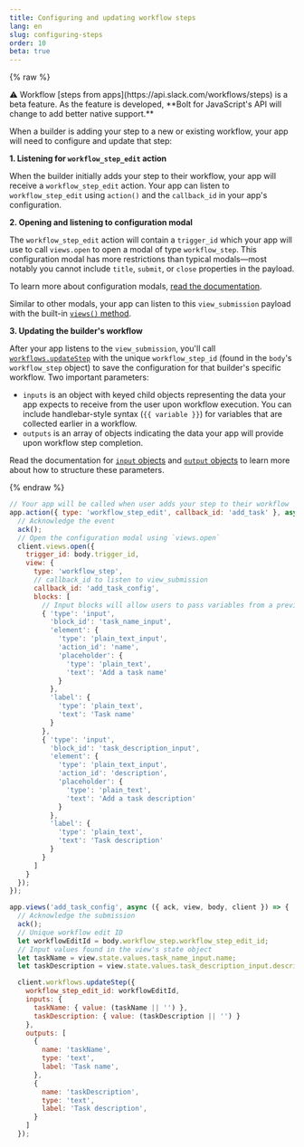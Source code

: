 ```yaml
---
title: Configuring and updating workflow steps
lang: en
slug: configuring-steps
order: 10
beta: true
---
```

{% raw %} 
<div class='section-content'>
⚠️ Workflow [steps from apps](https://api.slack.com/workflows/steps) is a beta feature. As the feature is developed, **Bolt for JavaScript's API will change to add better native support.**

When a builder is adding your step to a new or existing workflow, your app will need to configure and update that step:

**1. Listening for `workflow_step_edit` action**

When the builder initially adds your step to their workflow, your app will receive a `workflow_step_edit` action. Your app can listen to `workflow_step_edit` using `action()` and the `callback_id` in your app's configuration.

**2. Opening and listening to configuration modal**

The `workflow_step_edit` action will contain a `trigger_id` which your app will use to call `views.open` to open a modal of type `workflow_step`. This configuration modal has more restrictions than typical modals—most notably you cannot include `title`, `submit`, or `close` properties in the payload.

To learn more about configuration modals, [read the documentation](https://api.slack.com/workflows/steps#handle_config_view).

Similar to other modals, your app can listen to this `view_submission` payload with the built-in [`views()` method](#view_submissions).

**3. Updating the builder's workflow**

After your app listens to the `view_submission`, you'll call [`workflows.updateStep`](https://api.slack.com/methods/workflows.updateStep) with the unique `workflow_step_id` (found in the `body`'s `workflow_step` object) to save the configuration for that builder's specific workflow. Two important parameters:
- `inputs` is an object with keyed child objects representing the data your app expects to receive from the user upon workflow execution. You can include handlebar-style syntax (`{{ variable }}`) for variables that are collected earlier in a workflow.
- `outputs` is an array of objects indicating the data your app will provide upon workflow step completion.

Read the documentation for [`input` objects](https://api.slack.com/reference/workflows/workflow_step#input) and [`output` objects](https://api.slack.com/reference/workflows/workflow_step#output) to learn more about how to structure these parameters.

</div>
{% endraw %} 

```javascript
// Your app will be called when user adds your step to their workflow
app.action({ type: 'workflow_step_edit', callback_id: 'add_task' }, async ({ body, ack, client }) => {
  // Acknowledge the event
  ack();
  // Open the configuration modal using `views.open`
  client.views.open({
    trigger_id: body.trigger_id,
    view: {
      type: 'workflow_step',
      // callback_id to listen to view_submission
      callback_id: 'add_task_config',
      blocks: [
        // Input blocks will allow users to pass variables from a previous step to your's
        { 'type': 'input',
          'block_id': 'task_name_input',
          'element': {
            'type': 'plain_text_input',
            'action_id': 'name',
            'placeholder': {
              'type': 'plain_text',
              'text': 'Add a task name'
            }
          },
          'label': {
            'type': 'plain_text',
            'text': 'Task name'
          }
        },
        { 'type': 'input',
          'block_id': 'task_description_input',
          'element': {
            'type': 'plain_text_input',
            'action_id': 'description',
            'placeholder': {
              'type': 'plain_text',
              'text': 'Add a task description'
            }
          },
          'label': {
            'type': 'plain_text',
            'text': 'Task description'
          }
        }
      ]
    }
  });
});

app.views('add_task_config', async ({ ack, view, body, client }) => {
  // Acknowledge the submission
  ack();
  // Unique workflow edit ID
  let workflowEditId = body.workflow_step.workflow_step_edit_id;
  // Input values found in the view's state object
  let taskName = view.state.values.task_name_input.name;
  let taskDescription = view.state.values.task_description_input.description;

  client.workflows.updateStep({
    workflow_step_edit_id: workflowEditId,
    inputs: {
      taskName: { value: (taskName || '') },
      taskDescription: { value: (taskDescription || '') }
    },
    outputs: [
      {
        name: 'taskName',
        type: 'text',
        label: 'Task name',
      },
      {
        name: 'taskDescription',
        type: 'text',
        label: 'Task description',
      }
    ]
  });
```